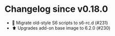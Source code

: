 # Changelog since v0.18.0
- 🔨 Migrate old-style S6 scripts to s6-rc.d (#231) 
- ⬆️ Upgrades add-on base image to 6.2.0 (#230) 

